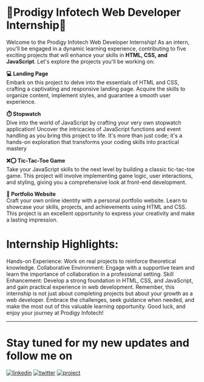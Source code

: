 # 🎉Prodigy Infotech Web Developer Internship🎉

Welcome to the Prodigy Infotech Web Developer Internship! As an intern, you'll be engaged in a dynamic learning experience, contributing to five exciting projects that will enhance your skills in **HTML, CSS, and JavaScript**. Let's explore the projects you'll be working on:

**💻 Landing Page**<br/>
Embark on this project to delve into the essentials of HTML and CSS, crafting a captivating and responsive landing page. Acquire the skills to organize content, implement styles, and guarantee a smooth user experience.
<br/>

**⏱️ Stopwatch**<br/>
Dive into the world of JavaScript by crafting your very own stopwatch application! Uncover the intricacies of JavaScript functions and event handling as you bring this project to life. It's more than just code; it's a hands-on exploration that transforms your coding skills into practical mastery
<br/>

**❌⭕ Tic-Tac-Toe Game**<br/>
Take your JavaScript skills to the next level by building a classic tic-tac-toe game. This project will involve implementing game logic, user interactions, and styling, giving you a comprehensive look at front-end development.
<br/>

**💼 Portfolio Website**<br/>
Craft your own online identity with a personal portfolio website. Learn to showcase your skills, projects, and achievements using HTML and CSS. This project is an excellent opportunity to express your creativity and make a lasting impression.
<br/>

# Internship Highlights:

Hands-on Experience: Work on real projects to reinforce theoretical knowledge.
Collaborative Environment: Engage with a supportive team and learn the importance of collaboration in a professional setting.
Skill Enhancement: Develop a strong foundation in HTML, CSS, and JavaScript, and gain practical experience in web development.
Remember, this internship is not just about completing projects but about your growth as a web developer. Embrace the challenges, seek guidance when needed, and make the most out of this valuable learning opportunity. Good luck, and enjoy your journey at Prodigy Infotech!

<hr/>

# Stay tuned for my new updates and follow me on

[![linkedin](https://img.shields.io/badge/linkedin-0A66C2?style=for-the-badge&logo=linkedin&logoColor=white)](https://www.linkedin.com/in/samimaktr/)
[![twitter](https://img.shields.io/badge/twitter-1DA1F2?style=for-the-badge&logo=twitter&logoColor=white)](https://twitter.com/hellosamaktr)
[![project](https://img.shields.io/badge/Portfolio-FF5722?style=for-the-badge&logo=todoist&logoColor=white)](https://samimaktar.netlify.app/)

</p>
